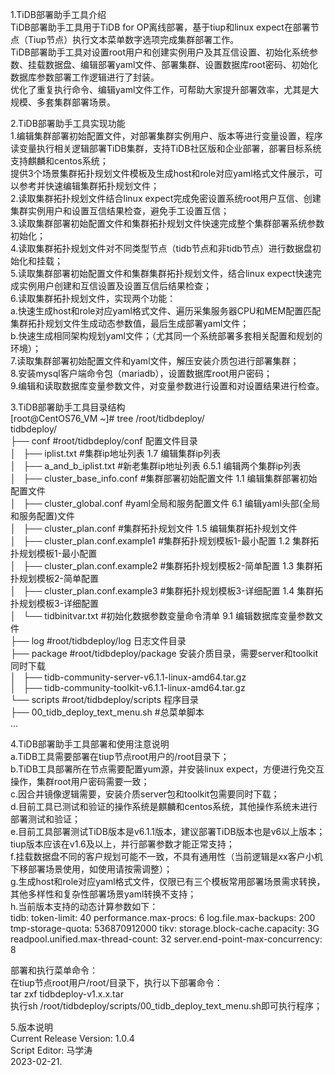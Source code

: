1.TiDB部署助手工具介绍   
TiDB部署助手工具用于TiDB for OP离线部署，基于tiup和linux expect在部署节点（Tiup节点）执行文本菜单数字选项完成集群部署工作。   
TiDB部署助手工具对设置root用户和创建实例用户及其互信设置、初始化系统参数、挂载数据盘、编辑部署yaml文件、部署集群、设置数据库root密码、初始化数据库参数部署工作逻辑进行了封装。   
优化了重复执行命令、编辑yaml文件工作，可帮助大家提升部署效率，尤其是大规模、多套集群部署场景。    



2.TiDB部署助手工具实现功能   
1.编辑集群部署初始配置文件，对部署集群实例用户、版本等进行变量设置，程序读变量执行相关逻辑部署TiDB集群，支持TiDB社区版和企业部署，部署目标系统支持麒麟和centos系统；   
提供3个场景集群拓扑规划文件模板及生成host和role对应yaml格式文件展示，可以参考并快速编辑集群拓扑规划文件；   
2.读取集群拓扑规划文件结合linux expect完成免密设置系统root用户互信、创建集群实例用户和设置互信结果检查，避免手工设置互信；    
3.读取集群部署初始配置文件和集群拓扑规划文件快速完成整个集群部署系统参数初始化；   
4.读取集群拓扑规划文件对不同类型节点（tidb节点和非tidb节点）进行数据盘初始化和挂载；   
5.读取集群部署初始配置文件和集群集群拓扑规划文件，结合linux expect快速完成实例用户创建和互信设置及设置互信后结果检查；   
6.读取集群拓扑规划文件，实现两个功能：  
a.快速生成host和role对应yaml格式文件、遍历采集服务器CPU和MEM配置匹配集群拓扑规划文件生成动态参数值，最后生成部署yaml文件；  
b.快速生成相同架构规划yaml文件；（尤其同一个系统部署多套相关配置和规划的环境）；    
7.读取集群部署初始配置文件和yaml文件，解压安装介质包进行部署集群；   
8.安装mysql客户端命令包（mariadb），设置数据库root用户密码；  
9.编辑和读取数据库变量参数文件，对变量参数进行设置和对设置结果进行检查。  


3.TiDB部署助手工具目录结构     
[root@CentOS76_VM ~]# tree  /root/tidbdeploy/   
tidbdeploy/   
├── conf                            #root/tidbdeploy/conf 配置文件目录    
│   ├── iplist.txt                  #集群ip地址列表             1.7 编辑集群ip列表   
│   ├── a_and_b_iplist.txt          #新老集群ip地址列表         6.5.1 编辑两个集群ip列表   
│   ├── cluster_base_info.conf      #集群部署初始配置文件       1.1 编辑集群部署初始配置文件   
│   ├── cluster_global.conf         #yaml全局和服务配置文件     6.1 编辑yaml头部(全局和服务配置)文件    
│   ├── cluster_plan.conf           #集群拓扑规划文件           1.5 编辑集群拓扑规划文件   
│   ├── cluster_plan.conf.example1  #集群拓扑规划模板1-最小配置  1.2 集群拓扑规划模板1-最小配置   
│   ├── cluster_plan.conf.example2  #集群拓扑规划模板2-简单配置  1.3 集群拓扑规划模板2-简单配置   
│   ├── cluster_plan.conf.example3  #集群拓扑规划模板3-详细配置  1.4 集群拓扑规划模板3-详细配置   
│   └── tidbinitvar.txt             #初始化数据参数变量命令清单  9.1 编辑数据库变量参数文件   
├── log                             #root/tidbdeploy/log  日志文件目录                      
├── package                         #root/tidbdeploy/package 安装介质目录，需要server和toolkit同时下载   
│   ├── tidb-community-server-v6.1.1-linux-amd64.tar.gz   
│   ├── tidb-community-toolkit-v6.1.1-linux-amd64.tar.gz   
└── scripts                         #root/tidbdeploy/scripts 程序目录    
    ├── 00_tidb_deploy_text_menu.sh  #总菜单脚本   
...


4.TiDB部署助手工具部署和使用注意说明   
a.TiDB工具需要部署在tiup节点root用户的/root目录下；   
b.TiDB工具部署所在节点需要配置yum源，并安装linux expect，方便进行免交互操作，集群root用户密码需要一致；   
c.因合并镜像逻辑需要，安装介质server包和toolkit包需要同时下载；   
d.目前工具已测试和验证的操作系统是麒麟和centos系统，其他操作系统未进行部署测试和验证；   
e.目前工具部署测试TiDB版本是v6.1.1版本，建议部署TiDB版本也是v6以上版本；tiup版本应该在v1.6及以上，并行部署参数才能正常支持；   
f.挂载数据盘不同的客户规划可能不一致，不具有通用性（当前逻辑是xx客户小机下移部署场景使用，如使用请按需调整）；   
g.生成host和role对应yaml格式文件，仅限已有三个模板常用部署场景需求转换，其他多样性和复杂性部署场景yaml转换不支持；   
h.当前版本支持的动态计算参数如下：   
 tidb:
    token-limit: 40
    performance.max-procs: 6
    log.file.max-backups: 200
    tmp-storage-quota: 536870912000
  tikv:
    storage.block-cache.capacity: 3G
    readpool.unified.max-thread-count: 32
    server.end-point-max-concurrency: 8


部署和执行菜单命令：   
在tiup节点root用户/root/目录下，执行以下部署命令：   
tar zxf  tidbdeploy-v1.x.x.tar   
执行sh /root/tidbdeploy/scripts/00_tidb_deploy_text_menu.sh即可执行程序；   


5.版本说明   
Current Release Version: 1.0.4   
Script Editor: 马学涛   
2023-02-21.   

